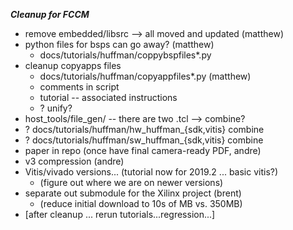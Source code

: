 ***Cleanup for FCCM***

 * remove embedded/libsrc --> all moved and updated (matthew)
 * python files for bsps can go away? (matthew)
    *   docs/tutorials/huffman/coppybspfiles*.py
 * cleanup copyapps files
	*  docs/tutorials/huffman/copyappfiles*.py (matthew)
    * comments in script
    * tutorial -- associated instructions
    * ? unify?
 * host_tools/file_gen/ -- there are two .tcl --> combine?
 * ? docs/tutorials/huffman/hw_huffman_{sdk,vitis} combine
 * ? docs/tutorials/huffman/sw_huffman_{sdk,vitis} combine
 * paper in repo (once have final camera-ready PDF, andre)
 * v3 compression (andre)
 * Vitis/vivado versions... (tutorial now for 2019.2 ... basic vitis?)
    * (figure out where we are on newer versions)
 *  separate out submodule for the Xilinx project (brent)
    *    (reduce initial download to 10s of MB vs. 350MB)
 * [after cleanup ... rerun tutorials...regression...]	 
